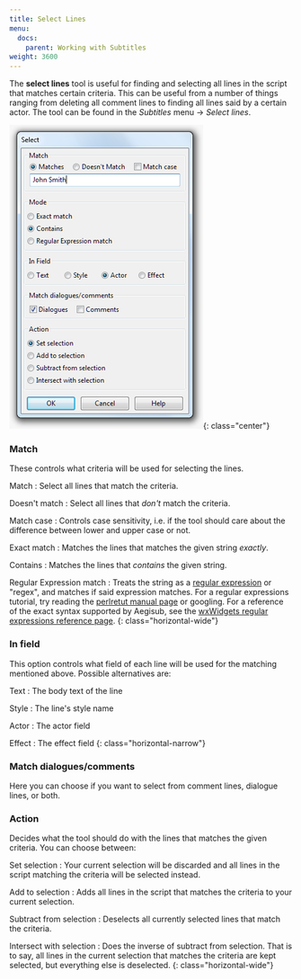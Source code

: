 ```yaml
---
title: Select Lines
menu:
  docs:
    parent: Working with Subtitles
weight: 3600
---
```


The **select lines** tool is useful for finding and selecting all lines in the
script that matches certain criteria. This can be useful from a number of
things ranging from deleting all comment lines to finding all lines said by a
certain actor. The tool can be found in the _Subtitles_ menu -> _Select lines_.

![Select_lines](/img/3.2/Select_lines.png){: class="center"}

### Match ###
These controls what criteria will be used for selecting the lines.

Match
: Select all lines that match the criteria.

Doesn't match
: Select all lines that *don't* match the criteria.

Match case
: Controls case sensitivity, i.e. if the tool should care about the difference
between lower and upper case or not.

Exact match
: Matches the lines that matches the given string _exactly_.

Contains
: Matches the lines that _contains_ the given string.

Regular Expression match
: Treats the string as a [regular
expression](http://en.wikipedia.org/wiki/Regular_expression) or "regex", and
matches if said expression matches. For a regular expressions tutorial, try
reading the [perlretut manual page](http://perldoc.perl.org/perlretut.html) or
googling. For a reference of the exact syntax supported by Aegisub, see the
[wxWidgets regular expressions reference
page](http://www.wxwidgets.org/manuals/stable/wx_wxresyn.html).
{: class="horizontal-wide"}

### In field ###
This option controls what field of each line will be used for the matching
mentioned above. Possible alternatives are:

Text
: The body text of the line

Style
: The line's style name

Actor
: The actor field

Effect
: The effect field
{: class="horizontal-narrow"}

### Match dialogues/comments ###
Here you can choose if you want to select from comment lines, dialogue lines,
or both.

### Action ###
Decides what the tool should do with the lines that matches the given criteria.
You can choose between:

Set selection
: Your current selection will be discarded and all lines in the script matching
the criteria will be selected instead.

Add to selection
: Adds all lines in the script that matches the criteria to your current
selection.

Subtract from selection
: Deselects all currently selected lines that match the criteria.

Intersect with selection
: Does the inverse of subtract from selection. That is to say, all lines in the
current selection that matches the criteria are kept selected, but everything
else is deselected.
{: class="horizontal-wide"}

